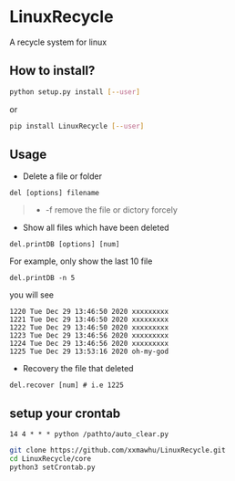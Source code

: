 # LinuxRecycle
A recycle system for linux
## How to install?
```bash
python setup.py install [--user]
```
or
```bash
pip install LinuxRecycle [--user]
```

## Usage

*  Delete a file or folder
```
del [options] filename
```
> * -f remove the file or dictory forcely

* Show all files which have been deleted
```
del.printDB [options] [num]
```
For example, only show the last 10 file
```
del.printDB -n 5
```
you will see 
```
1220 Tue Dec 29 13:46:50 2020 xxxxxxxxx
1221 Tue Dec 29 13:46:50 2020 xxxxxxxxx
1222 Tue Dec 29 13:46:50 2020 xxxxxxxxx
1223 Tue Dec 29 13:46:56 2020 xxxxxxxxx
1224 Tue Dec 29 13:46:56 2020 xxxxxxxxx
1225 Tue Dec 29 13:53:16 2020 oh-my-god
```

* Recovery the file that deleted
```
del.recover [num] # i.e 1225
```


## setup your crontab
```
14 4 * * * python /pathto/auto_clear.py
```
```sh
git clone https://github.com/xxmawhu/LinuxRecycle.git
cd LinuxRecycle/core
python3 setCrontab.py
```
